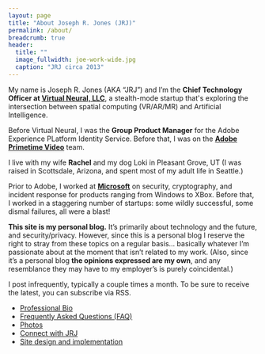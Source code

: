 ```yaml
---
layout: page
title: "About Joseph R. Jones (JRJ)"
permalink: /about/
breadcrumb: true
header:
  title: ""
  image_fullwidth: joe-work-wide.jpg
  caption: "JRJ circa 2013"
---
```


My name is Joseph R. Jones (AKA “JRJ”) and I’m the **Chief Technology Officer at 
[Virtual Neural, LLC](https://virtualneural.net)**, a stealth-mode startup that's 
exploring the intersection between spatial computing (VR/AR/MR) and Artificial
Intelligence. 

Before Virtual Neural, I was the **Group Product Manager** for the Adobe Experience PLatform Identity Service. Before that, I was on the [**Adobe Primetime Video**](http://www.adobe.com/solutions/primetime.html) team. 

I live with my wife **Rachel** and my dog Loki in Pleasant Grove, UT (I was raised in Scottsdale, Arizona, and spent most of my adult life in Seattle.)

Prior to Adobe, I worked at [**Microsoft**](http://microsoft.com) on security, cryptography, and incident response for products ranging from Windows to XBox. Before that, I worked in a staggering number of startups: some wildly successful, some dismal failures, all were a blast!

**This site is my personal blog.** It’s primarily about technology and the future, and security/privacy. However, since this is a personal blog I reserve the right to stray from these topics on a regular basis… basically whatever I’m passionate about at the moment that isn’t related to my work. (Also, since it’s a personal blog **the opinions expressed are my own**, and any resemblance they may have to my employer’s is purely coincidental.)

I post infrequently, typically a couple times a month. To be sure to receive the latest, you can subscribe via RSS.

* [Professional Bio](/about/bio/)
* [Frequently Asked Questions (FAQ)](/about/faq/)
* [Photos](/about/photos/)
* [Connect with JRJ](/connect/)
* [Site design and implementation](/about/colophon/) 
